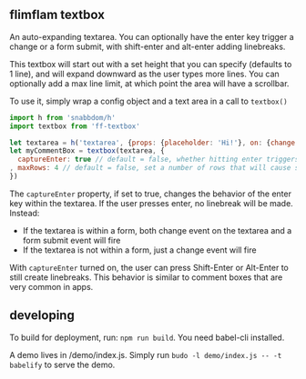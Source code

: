 
## flimflam textbox

An auto-expanding textarea. You can optionally have the enter key trigger a change or a form submit, with shift-enter and alt-enter adding linebreaks.

This textbox will start out with a set height that you can specify (defaults to 1 line), and will expand downward as the user types more lines. You can optionally add a max line limit, at which point the area will have a scrollbar.

To use it, simply wrap a config object and a text area in a call to `textbox()`

```js
import h from 'snabbdom/h'
import textbox from 'ff-textbox'

let textarea = h('textarea', {props: {placeholder: 'Hi!'}, on: {change: do_something}}, defaultVal)
let myCommentBox = textbox(textarea, {
  captureEnter: true // default = false, whether hitting enter triggers change/form submit
, maxRows: 4 // default = false, set a number of rows that will cause scrolling to start within the textarea. Falsy value means unlimited rows, never scrolls.
})
```

The `captureEnter` property, if set to true, changes the behavior of the enter key within the textarea. If the user presses enter, no linebreak will be made. Instead:
- If the textarea is within a form, both change event on the textarea and a form submit event will fire
- If the textarea is not within a form, just a change event will fire

With `captureEnter` turned on, the user can press Shift-Enter or Alt-Enter to still create linebreaks. This behavior is similar to comment boxes that are very common in apps.

## developing

To build for deployment, run: `npm run build`. You need babel-cli installed.

A demo lives in /demo/index.js. Simply run `budo -l demo/index.js -- -t babelify` to serve the demo.

